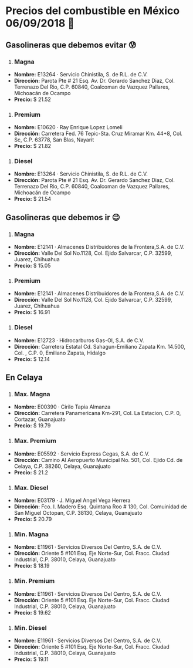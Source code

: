 # Precios del combustible en México 06/09/2018 :car:

## Gasolineras que debemos evitar :cold_sweat:
1. ### Magna
  * **Nombre:** E13264 · Servicio Chinistila, S. de R.L. de C.V.
  * **Dirección:** Parota Pte # 21 Esq. Av. Dr. Gerardo Sanchez Diaz, Col. Terrenazo Del Rio, C.P. 60840, Coalcoman de Vazquez Pallares, Michoacán de Ocampo
  * **Precio:** $ 21.52

1. ### Premium
  * **Nombre:** E10620 · Ray Enrique Lopez Lomeli
  * **Dirección:** Carretera Fed. 76 Tepic-Sta. Cruz Miramar Km. 44+8, Col. Sc, C.P. 63778, San Blas, Nayarit
  * **Precio:** $ 21.82

1. ### Diesel
  * **Nombre:** E13264 · Servicio Chinistila, S. de R.L. de C.V.
  * **Dirección:** Parota Pte # 21 Esq. Av. Dr. Gerardo Sanchez Diaz, Col. Terrenazo Del Rio, C.P. 60840, Coalcoman de Vazquez Pallares, Michoacán de Ocampo
  * **Precio:** $ 21.54


## Gasolineras que debemos ir :wink:
1. ### Magna
  * **Nombre:** E12141 · Almacenes Distribuidores de la Frontera,S.A. de C.V.
  * **Dirección:** Valle Del Sol No.1128, Col. Ejido Salvarcar, C.P. 32599, Juarez, Chihuahua
  * **Precio:** $ 15.05

1. ### Premium
  * **Nombre:** E12141 · Almacenes Distribuidores de la Frontera,S.A. de C.V.
  * **Dirección:** Valle Del Sol No.1128, Col. Ejido Salvarcar, C.P. 32599, Juarez, Chihuahua
  * **Precio:** $ 16.91

1. ### Diesel
  * **Nombre:** E12723 · Hidrocarburos Gas-Ol, S.A. de C.V.
  * **Dirección:** Carretera Estatal Cd. Sahagun-Emiliano Zapata Km. 14.500, Col. , C.P. 0, Emiliano Zapata, Hidalgo
  * **Precio:** $ 12.14


## En Celaya
1. ### Max. Magna
  * **Nombre:** E00390 · Cirilo Tapia Almanza
  * **Dirección:** Carretera Panamericana Km-291, Col. La Estacion, C.P. 0, Cortazar, Guanajuato
  * **Precio:** $ 19.79

1. ### Max. Premium
  * **Nombre:** E05592 · Servicio Express Cegas, S.A. de C.V.
  * **Dirección:** Camino Al Aeropuerto Municipal No. 501, Col. Ejido Cd. de Celaya, C.P. 38260, Celaya, Guanajuato
  * **Precio:** $ 21.2

1. ### Max. Diesel
  * **Nombre:** E03179 · J. Miguel Angel Vega Herrera
  * **Dirección:** Fco. I. Madero Esq. Quintana Roo # 130, Col. Comuinidad de San Miguel Octopan, C.P. 38130, Celaya, Guanajuato
  * **Precio:** $ 20.79

1. ### Min. Magna
  * **Nombre:** E11961 · Servicios Diversos Del Centro, S.A. de C.V.
  * **Dirección:** Oriente 5 #101 Esq. Eje Norte-Sur, Col. Fracc. Ciudad Industrial, C.P. 38010, Celaya, Guanajuato
  * **Precio:** $ 18.19

1. ### Min. Premium
  * **Nombre:** E11961 · Servicios Diversos Del Centro, S.A. de C.V.
  * **Dirección:** Oriente 5 #101 Esq. Eje Norte-Sur, Col. Fracc. Ciudad Industrial, C.P. 38010, Celaya, Guanajuato
  * **Precio:** $ 19.62

1. ### Min. Diesel
  * **Nombre:** E11961 · Servicios Diversos Del Centro, S.A. de C.V.
  * **Dirección:** Oriente 5 #101 Esq. Eje Norte-Sur, Col. Fracc. Ciudad Industrial, C.P. 38010, Celaya, Guanajuato
  * **Precio:** $ 19.11